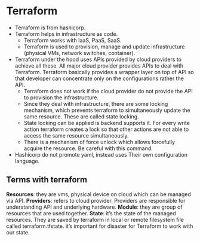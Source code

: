 # Terraform

- Terraform is from hashicorp.
- Terraform helps in infrastructure as code.
  - Terraform works with IaaS, PaaS, SaaS.
  - Terraform is used to provision, manage and update  infrastructure (physical VMs, network switches, container).
- Terraform under the hood uses APIs provided by cloud providers to achieve all these. All major cloud provider provides APIs to deal with Terraform. Terraform basically provides a wrapper layer on top of API so that developer can concentrate only on the configurations rather the API.
  - Terraform does not work if the cloud provider do not provide the API to provision the infrastructure.
  - Since they deal with infrastructure, there are some locking mechanism, which prevents terraform to simultaneously update the same resource. These are called state locking.
  - State locking can be applied is backend supports it. For every write action terraform creates a lock so that other actions are not able to access the same resource simultaneously.
  - There is a mechanism of force unlock which allows forcefully acquire the resource. Be careful with this command.
- Hashicorp do not promote yaml, instead uses Their own configuration language.

## Terms with terraform

**Resources**: they are vms, physical device on cloud which can be managed via API.
**Providers**: refers to cloud provider. Providers are responsible for understanding API and underlying hardware.
**Module**: they are group of resources that are used together.
**State**: it’s the state of the managed resources. They are saved by terraform in local or remote filesystem file called terraform.tfstate. it’s important for disaster for Terraform to work with our state.
